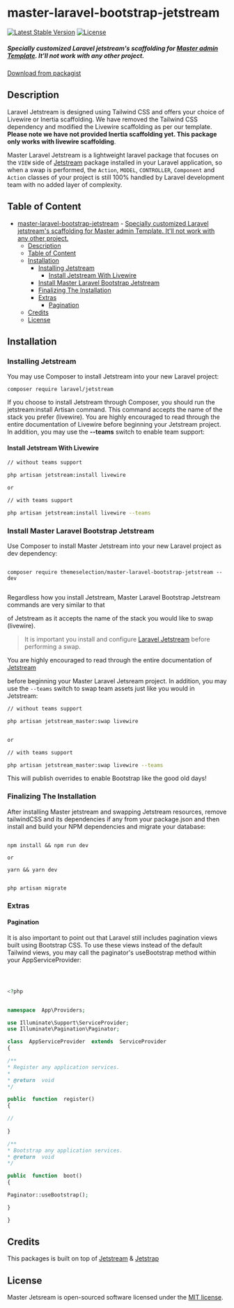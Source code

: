 # master-laravel-bootstrap-jetstream

[![Latest Stable Version](https://poser.pugx.org/themeselection/master-laravel-bootstrap-jetstream/v)](//packagist.org/packages/themeselection/master-laravel-bootstrap-jetstream)
[![License](https://poser.pugx.org/themeselection/master-laravel-bootstrap-jetstream/license)](//packagist.org/packages/themeselection/master-laravel-bootstrap-jetstream)

##### Specially customized Laravel jetstream's scaffolding for [Master admin Template](#). It'll not work with any other project.
[Download from packagist](https://packagist.org/packages/themeselection/master-laravel-bootstrap-jetstream)

## Description

Laravel Jetstream is designed using Tailwind CSS and offers your choice of Livewire or Inertia scaffolding. We have removed the Tailwind CSS dependency and modified the Livewire scaffolding as per our template. __Please note we have not provided Inertia scaffolding yet. This package only works with livewire scaffolding__.

Master Laravel Jetstream is a lightweight laravel package that focuses on the `VIEW` side of [Jetstream](https://github.com/laravel/jetstream) package installed in your Laravel application, so when a swap is performed, the `Action`, `MODEL`, `CONTROLLER`, `Component` and `Action` classes of your project is still 100% handled by Laravel development team with no added layer of complexity.

## Table of Content

- [master-laravel-bootstrap-jetstream](#master-laravel-bootstrap-jetstream)
        - [Specially customized Laravel jetstream's scaffolding for Master admin Template. It'll not work with any other project.](#specially-customized-laravel-jetstreams-scaffolding-for-master-admin-template-itll-not-work-with-any-other-project)
  - [Description](#description)
  - [Table of Content](#table-of-content)
  - [Installation](#installation)
    - [Installing Jetstream](#installing-jetstream)
      - [Install Jetstream With Livewire](#install-jetstream-with-livewire)
    - [Install Master Laravel Bootstrap Jetstream](#install-master-laravel-bootstrap-jetstream)
    - [Finalizing The Installation](#finalizing-the-installation)
    - [Extras](#extras)
      - [Pagination](#pagination)
  - [Credits](#credits)
  - [License](#license)

## Installation

### Installing Jetstream

You may use Composer to install Jetstream into your new Laravel project:

```
composer require laravel/jetstream

```

If you choose to install Jetstream through Composer, you should run the jetstream:install Artisan command. This command accepts the name of the stack you prefer (livewire). You are highly encouraged to read through the entire documentation of Livewire before beginning your Jetstream project. In addition, you may use the __--teams__ switch to enable team support:

#### Install Jetstream With Livewire

```bash
// without teams support

php artisan jetstream:install livewire

or

// with teams support

php artisan jetstream:install livewire --teams

```

### Install Master Laravel Bootstrap Jetstream

Use Composer to install Master Jetstream into your new Laravel project as dev dependency:

```

composer require themeselection/master-laravel-bootstrap-jetstream --dev
 

```

Regardless how you install Jetstream, Master Laravel Bootstrap Jetstream commands are very similar to that

of Jetstream as it accepts the name of the stack you would like to swap (livewire).

> It is important you install and configure [Laravel Jetstream](https://github.com/laravel/jetstream) before performing a swap.

You are highly encouraged to read through the entire documentation of [Jetstream](https://jetstream.laravel.com/1.x/introduction.html)

before beginning your Master Laravel Jetsream project. In addition, you may use the `--teams` switch to swap team assets just like you would in Jetstream:

```bash
// without teams support

php artisan jetstream_master:swap livewire


or

// with teams support

php artisan jetstream_master:swap livewire --teams

```

This will publish overrides to enable Bootstrap like the good old days!

### Finalizing The Installation

After installing Master jetstream and swapping Jetstream resources, remove tailwindCSS and its dependencies if any from your package.json and then install and build your NPM dependencies and migrate your database:

```

npm install && npm run dev

or  

yarn && yarn dev


php artisan migrate

```

### Extras

#### Pagination

It is also important to point out that Laravel still includes pagination views built using Bootstrap CSS. To use these views instead of the default Tailwind views, you may call the paginator's useBootstrap method within your AppServiceProvider:

```php

  

<?php


namespace  App\Providers;

use Illuminate\Support\ServiceProvider;
use Illuminate\Pagination\Paginator;

class  AppServiceProvider  extends  ServiceProvider
{

/**
* Register any application services.
*
* @return  void
*/

public  function  register()
{

//
  
}

/**
* Bootstrap any application services.
* @return  void
*/

public  function  boot()
{

Paginator::useBootstrap();

}

}

```

## Credits

This packages is built on top of [Jetstream](https://github.com/laravel/jetstream) & [Jetstrap](https://github.com/nascent-africa/jetstrap)

## License

Master Jetsream is open-sourced software licensed under the [MIT license](https://github.com/themeselection/master-laravel-bootstrap-jetstream/blob/master/LICENSE).
